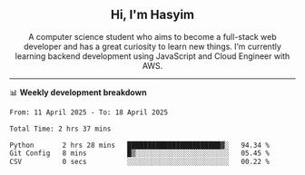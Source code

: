 <h2 align="center">Hi, I'm Hasyim</h2>

<p align="center">A computer science student who aims to become a full-stack web developer and has a great curiosity to learn new things. I’m currently learning backend development using JavaScript and Cloud Engineer with AWS.</p>

---

📊 **Weekly development breakdown**

<!--START_SECTION:waka-->

```txt
From: 11 April 2025 - To: 18 April 2025

Total Time: 2 hrs 37 mins

Python       2 hrs 28 mins   ███████████████████████▓░   94.34 %
Git Config   8 mins          █▒░░░░░░░░░░░░░░░░░░░░░░░   05.45 %
CSV          0 secs          ░░░░░░░░░░░░░░░░░░░░░░░░░   00.22 %
```

<!--END_SECTION:waka-->

<!-- - You can reach me on **hasyim11c@gmail.com** -->
